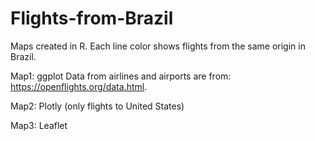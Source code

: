 # Flights-from-Brazil
Maps created in R. Each line color shows flights from the same origin in Brazil.

Map1: ggplot
Data from airlines and airports are from: https://openflights.org/data.html.

Map2: Plotly (only flights to United States)

Map3: Leaflet

